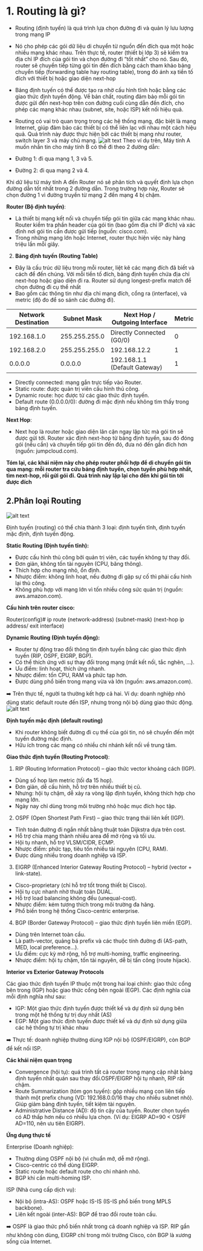 # 1. Routing là gì?
- Routing (định tuyến) là quá trình lựa chọn đường đi và quản lý lưu lượng trong mạng IP
- Nó cho phép các gói dữ liệu di chuyển từ nguồn đến đích qua một hoặc nhiều mạng khác nhau. Trên thực tế, router (thiết bị lớp 3) sẽ kiểm tra địa chỉ IP đích của gói tin và chọn đường đi “tốt nhất” cho nó. Sau đó, router sẽ chuyển tiếp từng gói tin đến đích bằng cách tham khảo bảng chuyển tiếp (forwarding table hay routing table), trong đó ánh xạ tiền tố đích với thiết bị hoặc giao diện next-hop 

- Bảng định tuyến có thể được tạo ra nhờ cấu hình tĩnh hoặc bằng các giao thức định tuyến động. Về bản chất, routing đảm bảo mỗi gói tin được gửi đến next-hop trên con đường cuối cùng dẫn đến đích, cho phép các mạng khác nhau (subnet, site, hoặc ISP) kết nối hiệu quả.

- Routing có vai trò quan trọng trong các hệ thống mạng, đặc biệt là mạng Internet, giúp đảm bảo các thiết bị có thể liên lạc với nhau một cách hiệu quả. Quá trình này được thực hiện bởi các thiết bị mạng như router, switch layer 3 và máy chủ mạng.
![alt text](./images/image.png)
Theo ví dụ trên, Máy tính A muốn nhắn tin cho máy tính B có thể đi theo 2 đường dẫn:

- Đường 1: đi qua mạng 1, 3 và 5.
- Đường 2: đi qua mạng 2 và 4.

Khi dữ liệu từ máy tính A đến Router nó sẽ phân tích và quyết định lựa chọn đường dẫn tốt nhất trong 2 đường dẫn. Trong trường hợp này, Router sẽ chọn đường 1 vì đường truyền từ mạng 2 đến mạng 4 bị chậm.

**Router (Bộ định tuyến)**:

- Là thiết bị mạng kết nối và chuyển tiếp gói tin giữa các mạng khác nhau. Router kiểm tra phần header của gói tin (bao gồm địa chỉ IP đích) và xác định nơi gói tin cần được gửi tiếp (nguồn: cisco.com).
- Trong những mạng lớn hoặc Internet, router thực hiện việc này hàng triệu lần mỗi giây.

 2. **Bảng định tuyến (Routing Table)**

- Đây là cấu trúc dữ liệu trong mỗi router, liệt kê các mạng đích đã biết và cách để đến chúng. Với mỗi tiền tố đích, bảng định tuyến chứa địa chỉ next-hop hoặc giao diện đi ra. Router sử dụng longest-prefix match để chọn đường đi cụ thể nhất
- Bao gồm các thông tin như địa chỉ mạng đích, cổng ra (interface), và metric (độ đo để so sánh các đường đi).

| Network Destination | Subnet Mask   | Next Hop / Outgoing Interface | Metric |
| ------------------- | ------------- | ----------------------------- | ------ |
| 192.168.1.0         | 255.255.255.0 | Directly Connected (G0/0)     | 0      |
| 192.168.2.0         | 255.255.255.0 | 192.168.12.2                  | 1      |
| 0.0.0.0             | 0.0.0.0       | 192.168.1.1 (Default Gateway) | 1      |

- Directly connected: mạng gắn trực tiếp vào Router.
- Static route: được quản trị viên cấu hình thủ công.
- Dynamic route: học được từ các giao thức định tuyến.
- Default route (0.0.0.0/0): đường đi mặc định nếu không tìm thấy trong bảng định tuyến.

 **Next Hop**:
- Next hop là router hoặc giao diện lân cận ngay lập tức mà gói tin sẽ được gửi tới. Router xác định next-hop từ bảng định tuyến, sau đó đóng gói (nếu cần) và chuyển tiếp gói tin đến đó, đưa nó đến gần đích hơn (nguồn: jumpcloud.com).

**Tóm lại, các khái niệm này cho phép router phối hợp để di chuyển gói tin qua mạng: mỗi router tra cứu bảng định tuyến, chọn tuyến phù hợp nhất, tìm next-hop, rồi gửi gói đi. Quá trình này lặp lại cho đến khi gói tin tới được đích**

## 2.Phân loại Routing

![alt text](./images/image-1.png)

Định tuyến (routing) có thể chia thành 3 loại: định tuyến tĩnh, định tuyến mặc định, định tuyến động.

**Static Routing (Định tuyến tĩnh):**
- Được cấu hình thủ công bởi quản trị viên, các tuyến không tự thay đổi.
- Đơn giản, không tốn tài nguyên (CPU, băng thông).
- Thích hợp cho mạng nhỏ, ổn định.
- Nhược điểm: không linh hoạt, nếu đường đi gặp sự cố thì phải cấu hình lại thủ công.
- Không phù hợp với mạng lớn vì tốn nhiều công sức quản trị (nguồn: aws.amazon.com).

**Cấu hình trên router cisco:**

Router(config)# ip route (network-address) (subnet-mask) (next-hop ip address/ exit interface)


**Dynamic Routing (Định tuyến động):**
- Router tự động trao đổi thông tin định tuyến bằng các giao thức định tuyến (RIP, OSPF, EIGRP, BGP).
- Có thể thích ứng với sự thay đổi trong mạng (mất kết nối, tắc nghẽn, …).
- Ưu điểm: linh hoạt, thích ứng nhanh.
- Nhược điểm: tốn CPU, RAM và phức tạp hơn.
- Được dùng phổ biến trong mạng vừa và lớn (nguồn: aws.amazon.com).

➡️ Trên thực tế, người ta thường kết hợp cả hai. Ví dụ: doanh nghiệp nhỏ dùng static default route đến ISP, nhưng trong nội bộ dùng giao thức động.
![alt text](image.png)


**Định tuyến mặc định (default routing)**

- Khi router không biết đường đi cụ thể của gói tin, nó sẽ chuyển đến một tuyến đường mặc định.
- Hữu ích trong các mạng có nhiều chi nhánh kết nối về trung tâm.


**Giao thức định tuyến (Routing Protocol)**:

1. RIP (Routing Information Protocol) – giao thức vector khoảng cách (IGP).
- Dùng số hop làm metric (tối đa 15 hop).
- Đơn giản, dễ cấu hình, hỗ trợ trên nhiều thiết bị cũ.
- Nhưng: hội tụ chậm, dễ xảy ra vòng lặp định tuyến, không thích hợp cho mạng lớn.
- Ngày nay chỉ dùng trong môi trường nhỏ hoặc mục đích học tập.

2. OSPF (Open Shortest Path First) – giao thức trạng thái liên kết (IGP).
- Tính toán đường đi ngắn nhất bằng thuật toán Dijkstra dựa trên cost.
- Hỗ trợ chia mạng thành nhiều area để mở rộng và tối ưu.
- Hội tụ nhanh, hỗ trợ VLSM/CIDR, ECMP.
- Nhược điểm: phức tạp, tiêu tốn nhiều tài nguyên (CPU, RAM).
- Được dùng nhiều trong doanh nghiệp và ISP.

3. EIGRP (Enhanced Interior Gateway Routing Protocol) – hybrid (vector + link-state).
- Cisco-proprietary (chỉ hỗ trợ tốt trong thiết bị Cisco).
- Hội tụ cực nhanh nhờ thuật toán DUAL.
- Hỗ trợ load balancing không đều (unequal-cost).
- Nhược điểm: kém tương thích trong môi trường đa hãng.
- Phổ biến trong hệ thống Cisco-centric enterprise.

4. BGP (Border Gateway Protocol) – giao thức định tuyến liên miền (EGP).
- Dùng trên Internet toàn cầu.
- Là path-vector, quảng bá prefix và các thuộc tính đường đi (AS-path, MED, local preference…).
- Ưu điểm: cực kỳ mở rộng, hỗ trợ multi-homing, traffic engineering.
- Nhược điểm: hội tụ chậm, tốn tài nguyên, dễ bị tấn công (route hijack).

**Interior vs Exterior Gateway Protocols**

Các giao thức định tuyến IP thuộc một trong hai loại chính: giao thức cổng bên trong (IGP) hoặc giao thức cổng bên ngoài (EGP). Các định nghĩa của mỗi định nghĩa như sau: 
- IGP: Một giao thức định tuyến được thiết kế và dự định sử dụng bên trong một hệ thống tự trị duy nhất (AS) 
- EGP: Một giao thức định tuyến được thiết kế và dự định sử dụng giữa các hệ thống tự trị khác nhau

➡️ Thực tế: doanh nghiệp thường dùng IGP nội bộ (OSPF/EIGRP), còn BGP để kết nối ISP.

**Các khái niệm quan trọng**

- Convergence (hội tụ): quá trình tất cả router trong mạng cập nhật bảng định tuyến nhất quán sau thay đổi.OSPF/EIGRP hội tụ nhanh, RIP rất chậm.
- Route Summarization (tóm gọn tuyến): gộp nhiều mạng con liên tiếp thành một prefix chung (VD: 192.168.0.0/16 thay cho nhiều subnet nhỏ). Giúp giảm bảng định tuyến, tiết kiệm tài nguyên.
- Administrative Distance (AD): độ tin cậy của tuyến. Router chọn tuyến có AD thấp hơn nếu có nhiều lựa chọn. (Ví dụ: EIGRP AD=90 < OSPF AD=110, nên ưu tiên EIGRP).

**Ứng dụng thực tế**

Enterprise (Doanh nghiệp):

- Thường dùng OSPF nội bộ (vì chuẩn mở, dễ mở rộng).
- Cisco-centric có thể dùng EIGRP.
- Static route hoặc default route cho chi nhánh nhỏ.
- BGP khi cần multi-homing ISP.

ISP (Nhà cung cấp dịch vụ):

- Nội bộ (intra-AS): OSPF hoặc IS-IS (IS-IS phổ biến trong MPLS backbone).
- Liên kết ngoài (inter-AS): BGP để trao đổi route toàn cầu.

➡️ OSPF là giao thức phổ biến nhất trong cả doanh nghiệp và ISP. RIP gần như không còn dùng, EIGRP chỉ trong môi trường Cisco, còn BGP là xương sống của Internet.

